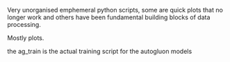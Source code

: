 Very unorganised emphemeral python scripts, some are quick plots that no longer work and others have been fundamental building blocks of data processing.




Mostly plots.

the ag_train is the actual training script for the autogluon models
